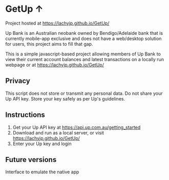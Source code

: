 # GetUp ↑

Project hosted at https://lachyjp.github.io/GetUp/

Up Bank is an Australian neobank owned by Bendigo/Adelaide bank that is currently mobile-app exclusive and does not have a web/desktop solution for users, this project aims to fill that gap.

This is a simple javascript-based project allowing members of Up Bank to view their current account balances and latest transactions on a locally run webpage or at https://lachyjp.github.io/GetUp/ 

## Privacy
This script does not store or transmit any personal data. Do not share your Up API key. Store your key safely as per Up's guidelines.
 
## Instructions
1. Get your Up API key at https://api.up.com.au/getting_started
2. Download and run as a local server, or visit https://lachyjp.github.io/GetUp/
3. Enter your Up key and login

## Future versions
Interface to emulate the native app
